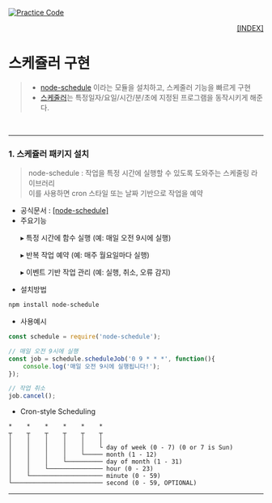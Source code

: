 [![Practice Code](https://skillicons.dev/icons?heiht="10"&i=nodejs,vscode,npm&theme=dark)](../README.md)

<p style="text-align: right"> 
    <a href="../README.md">[INDEX]</a>
</p>

# 스케쥴러 구현
> - [node-schedule](https://www.npmjs.com/package/node-schedule) 이라는 모듈을 설치하고, 스케줄러 기능을 빠르게 구현
> - [스케줄러](https://www.youtube.com/watch?v=zajq7NJflPY)는 특정일자/요일/시간/분/초에 지정된 프로그램을 동작시키게 해준다.
<br/>

<!--
<style>
  .indent {
    text-indent: 2em; /* 원하는 크기로 조정 가능 */
  }
</style>
-->

---

### 1. 스케쥴러 패키지 설치
> node-schedule : 작업을 특정 시간에 실행할 수 있도록 도와주는 스케줄링 라이브러리 <br/>
> 이를 사용하면 cron 스타일 또는 날짜 기반으로 작업을 예약
- 공식문서 : [[node-schedule]](https://www.npmjs.com/package/node-schedule)
- 주요기능
<ol class="indent"> ▸ 특정 시간에 함수 실행 (예: 매일 오전 9시에 실행) </ol>
<ol class="indent"> ▸ 반복 작업 예약 (예: 매주 월요일마다 실행) </ol>
<ol class="indent"> ▸ 이벤트 기반 작업 관리 (예: 실행, 취소, 오류 감지) </ol> 

- 설치방법
```powershell
npm install node-schedule
```

- 사용예시
```javascript
const schedule = require('node-schedule');

// 매일 오전 9시에 실행
const job = schedule.scheduleJob('0 9 * * *', function(){
    console.log('매일 오전 9시에 실행됩니다!');
});

// 작업 취소
job.cancel();
```
- Cron-style Scheduling
```text
*    *    *    *    *    *
┬    ┬    ┬    ┬    ┬    ┬
│    │    │    │    │    │
│    │    │    │    │    └ day of week (0 - 7) (0 or 7 is Sun)
│    │    │    │    └───── month (1 - 12)
│    │    │    └────────── day of month (1 - 31)
│    │    └─────────────── hour (0 - 23)
│    └──────────────────── minute (0 - 59)
└───────────────────────── second (0 - 59, OPTIONAL)
```

---



